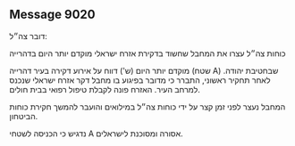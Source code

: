 ## Message 9020

דובר צה״ל:

כוחות צה״ל עצרו את המחבל שחשוד בדקירת אזרח ישראלי מוקדם יותר היום בדהרייה

מוקדם יותר היום (ש') דווח על אירוע דקירה בעיר דהרייה (שטח A) שבחטיבת יהודה. 
לאחר תחקיר ראשוני, התברר כי מדובר בפיגוע בו מחבל דקר אזרח ישראלי שנכנס למרחב העיר. 
האזרח פונה לקבלת טיפול רפואי בבית חולים.

המחבל נעצר לפני זמן קצר על ידי כוחות צה״ל במילואים והועבר להמשך חקירת כוחות הביטחון.

נדגיש כי הכניסה לשטחי A אסורה ומסוכנת לישראלים.

